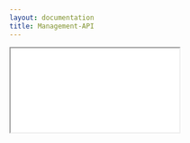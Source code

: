 ```yaml
---
layout: documentation
title: Management-API
---
```


<iframe src="../../rest-api/targets-api-guide.html"></iframe>
